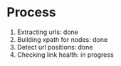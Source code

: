# Process
1. Extracting urls:             done
2. Building xpath for nodes:    done
3. Detect url positions:        done
3. Checking link health:        in progress